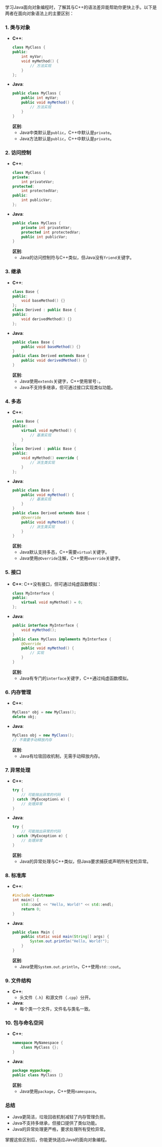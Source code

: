 学习Java面向对象编程时，了解其与C++的语法差异能帮助你更快上手。以下是两者在面向对象语法上的主要区别：

### 1. 类与对象
- **C++**:
  ```cpp
  class MyClass {
  public:
      int myVar;
      void myMethod() {
          // 方法实现
      }
  };
  ```
- **Java**:
  ```java
  public class MyClass {
      public int myVar;
      public void myMethod() {
          // 方法实现
      }
  }
  ```
  **区别**:
  - Java中类默认是`public`，C++中默认是`private`。
  - Java方法默认是`public`，C++中默认是`private`。

### 2. 访问控制
- **C++**:
  ```cpp
  class MyClass {
  private:
      int privateVar;
  protected:
      int protectedVar;
  public:
      int publicVar;
  };
  ```
- **Java**:
  ```java
  public class MyClass {
      private int privateVar;
      protected int protectedVar;
      public int publicVar;
  }
  ```
  **区别**:
  - Java的访问控制符与C++类似，但Java没有`friend`关键字。

### 3. 继承
- **C++**:
  ```cpp
  class Base {
  public:
      void baseMethod() {}
  };
  class Derived : public Base {
  public:
      void derivedMethod() {}
  };
  ```
- **Java**:
  ```java
  public class Base {
      public void baseMethod() {}
  }
  public class Derived extends Base {
      public void derivedMethod() {}
  }
  ```
  **区别**:
  - Java使用`extends`关键字，C++使用冒号`:`。
  - Java不支持多继承，但可通过接口实现类似功能。

### 4. 多态
- **C++**:
  ```cpp
  class Base {
  public:
      virtual void myMethod() {
          // 基类实现
      }
  };
  class Derived : public Base {
  public:
      void myMethod() override {
          // 派生类实现
      }
  };
  ```
- **Java**:
  ```java
  public class Base {
      public void myMethod() {
          // 基类实现
      }
  }
  public class Derived extends Base {
      @Override
      public void myMethod() {
          // 派生类实现
      }
  }
  ```
  **区别**:
  - Java默认支持多态，C++需要`virtual`关键字。
  - Java使用`@Override`注解，C++使用`override`关键字。

### 5. 接口
- **C++**:
  C++没有接口，但可通过纯虚函数模拟：
  ```cpp
  class MyInterface {
  public:
      virtual void myMethod() = 0;
  };
  ```
- **Java**:
  ```java
  public interface MyInterface {
      void myMethod();
  }
  public class MyClass implements MyInterface {
      @Override
      public void myMethod() {
          // 实现
      }
  }
  ```
  **区别**:
  - Java有专门的`interface`关键字，C++通过纯虚函数模拟。

### 6. 内存管理
- **C++**:
  ```cpp
  MyClass* obj = new MyClass();
  delete obj;
  ```
- **Java**:
  ```java
  MyClass obj = new MyClass();
  // 不需要手动释放内存
  ```
  **区别**:
  - Java有垃圾回收机制，无需手动释放内存。

### 7. 异常处理
- **C++**:
  ```cpp
  try {
      // 可能抛出异常的代码
  } catch (MyException& e) {
      // 处理异常
  }
  ```
- **Java**:
  ```java
  try {
      // 可能抛出异常的代码
  } catch (MyException e) {
      // 处理异常
  }
  ```
  **区别**:
  - Java的异常处理与C++类似，但Java要求捕获或声明所有受检异常。

### 8. 标准库
- **C++**:
  ```cpp
  #include <iostream>
  int main() {
      std::cout << "Hello, World!" << std::endl;
      return 0;
  }
  ```
- **Java**:
  ```java
  public class Main {
      public static void main(String[] args) {
          System.out.println("Hello, World!");
      }
  }
  ```
  **区别**:
  - Java使用`System.out.println`，C++使用`std::cout`。

### 9. 文件结构
- **C++**:
  - 头文件（`.h`）和源文件（`.cpp`）分开。
- **Java**:
  - 每个类一个文件，文件名与类名一致。

### 10. 包与命名空间
- **C++**:
  ```cpp
  namespace MyNamespace {
      class MyClass {};
  }
  ```
- **Java**:
  ```java
  package mypackage;
  public class MyClass {}
  ```
  **区别**:
  - Java使用`package`，C++使用`namespace`。

### 总结
- Java更简洁，垃圾回收机制减轻了内存管理负担。
- Java不支持多继承，但接口提供了类似功能。
- Java的异常处理更严格，要求处理所有受检异常。

掌握这些区别后，你能更快适应Java的面向对象编程。